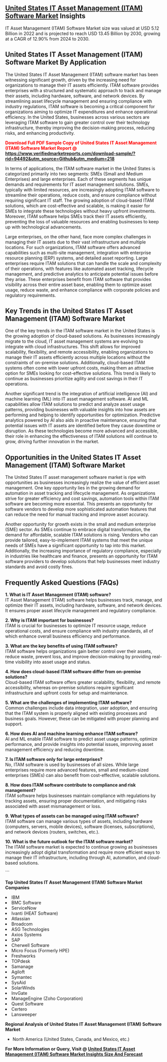 <h2><a href="https://www.verifiedmarketreports.com/download-sample/?rid=94492&amp;utm_source=Github&amp;utm_medium=218" target="_blank">United States IT Asset Management (ITAM) Software Market</a> Insights</h2><p>IT Asset Management (ITAM) Software Market size was valued at USD 5.12 Billion in 2022 and is projected to reach USD 13.45 Billion by 2030, growing at a CAGR of 12.90% from 2024 to 2030.</p><p> <h2>United States IT Asset Management (ITAM) Software Market By Application</h2> <p>The United States IT Asset Management (ITAM) software market has been witnessing significant growth, driven by the increasing need for organizations to manage their IT assets efficiently. ITAM software provides enterprises with a structured and systematic approach to track and manage their assets, including hardware, software, and network devices. By streamlining asset lifecycle management and ensuring compliance with industry regulations, ITAM software is becoming a critical component for organizations aiming to optimize IT expenditures and enhance operational efficiency. In the United States, businesses across various sectors are leveraging ITAM software to gain greater control over their technology infrastructure, thereby improving the decision-making process, reducing risks, and enhancing productivity.</p> <p><b><p><span class=""><span style="color: #ff0000;"><strong>Download Full PDF Sample Copy of United States IT Asset Management (ITAM) Software Market Report</strong> @ </span><a href="https://www.verifiedmarketreports.com/download-sample/?rid=94492&amp;utm_source=Github&amp;utm_medium=218" target="_blank">https://www.verifiedmarketreports.com/download-sample/?rid=94492&amp;utm_source=Github&amp;utm_medium=218</a></span></p></b></p> <p>In terms of applications, the ITAM software market in the United States is categorized primarily into two segments: SMEs (Small and Medium Enterprises) and large enterprises. Each of these segments has unique demands and requirements for IT asset management solutions. SMEs, typically with limited resources, are increasingly adopting ITAM software to streamline their operations, reduce costs, and ensure compliance without requiring significant IT staff. The growing adoption of cloud-based ITAM solutions, which are cost-effective and scalable, is making it easier for SMEs to integrate these technologies without heavy upfront investments. Moreover, ITAM software helps SMEs track their IT assets efficiently, preventing the loss of valuable resources and enabling businesses to keep up with technological advancements.</p> <p>Large enterprises, on the other hand, face more complex challenges in managing their IT assets due to their vast infrastructure and multiple locations. For such organizations, ITAM software offers advanced capabilities such as multi-site management, integration with enterprise resource planning (ERP) systems, and detailed asset reporting. Large enterprises require ITAM solutions that can handle the scale and complexity of their operations, with features like automated asset tracking, lifecycle management, and predictive analytics to anticipate potential issues before they arise. These enterprises benefit from ITAM software that provides visibility across their entire asset base, enabling them to optimize asset usage, reduce waste, and enhance compliance with corporate policies and regulatory requirements.</p> <h2>Key Trends in the United States IT Asset Management (ITAM) Software Market</h2> <p>One of the key trends in the ITAM software market in the United States is the growing adoption of cloud-based solutions. As businesses increasingly migrate to the cloud, IT asset management systems are evolving to integrate with cloud infrastructures. This shift allows for improved scalability, flexibility, and remote accessibility, enabling organizations to manage their IT assets efficiently across multiple locations without the constraints of on-premise solutions. Additionally, cloud-based ITAM systems often come with lower upfront costs, making them an attractive option for SMEs looking for cost-effective solutions. This trend is likely to continue as businesses prioritize agility and cost savings in their IT operations.</p> <p>Another significant trend is the integration of artificial intelligence (AI) and machine learning (ML) into IT asset management software. AI and ML capabilities allow ITAM solutions to predict and analyze asset usage patterns, providing businesses with valuable insights into how assets are performing and helping to identify opportunities for optimization. Predictive analytics powered by AI also aids in proactive maintenance, ensuring that potential issues with IT assets are identified before they cause downtime or disruption. As these technologies become more advanced and accessible, their role in enhancing the effectiveness of ITAM solutions will continue to grow, driving further innovation in the market.</p> <h2>Opportunities in the United States IT Asset Management (ITAM) Software Market</h2> <p>The United States IT asset management software market is ripe with opportunities as businesses increasingly realize the value of efficient asset management. One key opportunity lies in the growing demand for automation in asset tracking and lifecycle management. As organizations strive for greater efficiency and cost savings, automation tools within ITAM software are becoming more essential. This presents an opportunity for software vendors to develop more sophisticated automation features that can reduce the need for manual tracking and improve asset accuracy.</p> <p>Another opportunity for growth exists in the small and medium enterprise (SME) sector. As SMEs continue to embrace digital transformation, the demand for affordable, scalable ITAM solutions is rising. Vendors who can provide tailored, easy-to-implement ITAM systems that meet the unique needs of SMEs have a significant opportunity to tap into this market. Additionally, the increasing importance of regulatory compliance, especially in industries like healthcare and finance, presents an opportunity for ITAM software providers to develop solutions that help businesses meet industry standards and avoid costly fines.</p> <h2>Frequently Asked Questions (FAQs)</h2> <p><b>1. What is IT Asset Management (ITAM) software?</b><br>IT Asset Management (ITAM) software helps businesses track, manage, and optimize their IT assets, including hardware, software, and network devices. It ensures proper asset lifecycle management and regulatory compliance.</p> <p><b>2. Why is ITAM important for businesses?</b><br>ITAM is crucial for businesses to optimize IT resource usage, reduce operational costs, and ensure compliance with industry standards, all of which enhance overall business efficiency and performance.</p> <p><b>3. What are the key benefits of using ITAM software?</b><br>ITAM software helps organizations gain better control over their assets, reduce waste, prevent loss, and improve decision-making by providing real-time visibility into asset usage and status.</p> <p><b>4. How does cloud-based ITAM software differ from on-premise solutions?</b><br>Cloud-based ITAM software offers greater scalability, flexibility, and remote accessibility, whereas on-premise solutions require significant infrastructure and upfront costs for setup and maintenance.</p> <p><b>5. What are the challenges of implementing ITAM software?</b><br>Common challenges include data integration, user adoption, and ensuring that the ITAM system is properly aligned with existing processes and business goals. However, these can be mitigated with proper planning and support.</p> <p><b>6. How does AI and machine learning enhance ITAM software?</b><br>AI and ML enable ITAM software to predict asset usage patterns, optimize performance, and provide insights into potential issues, improving asset management efficiency and reducing downtime.</p> <p><b>7. Is ITAM software only for large enterprises?</b><br>No, ITAM software is used by businesses of all sizes. While large enterprises require more advanced features, small and medium-sized enterprises (SMEs) can also benefit from cost-effective, scalable solutions.</p> <p><b>8. How does ITAM software contribute to compliance and risk management?</b><br>ITAM software helps businesses maintain compliance with regulations by tracking assets, ensuring proper documentation, and mitigating risks associated with asset mismanagement or loss.</p> <p><b>9. What types of assets can be managed using ITAM software?</b><br>ITAM software can manage various types of assets, including hardware (computers, servers, mobile devices), software (licenses, subscriptions), and network devices (routers, switches, etc.).</p> <p><b>10. What is the future outlook for the ITAM software market?</b><br>The ITAM software market is expected to continue growing as businesses increasingly adopt digital transformation and require more efficient ways to manage their IT infrastructure, including through AI, automation, and cloud-based solutions.</p> ```</p><p><strong>Top United States IT Asset Management (ITAM) Software Market Companies</strong></p><div data-test-id=""><p><li>IBM</li><li> BMC Software</li><li> ServiceNow</li><li> Ivanti (HEAT Software)</li><li> Atlassian</li><li> Broadcom</li><li> ASG Technologies</li><li> Axios Systems</li><li> SAP</li><li> Cherwell Software</li><li> Micro Focus (Formerly HPE)</li><li> Freshworks</li><li> TOPdesk</li><li> Samanage</li><li> Agiloft</li><li> Symantec</li><li> SysAid</li><li> SolarWinds</li><li> InvGate</li><li> ManageEngine (Zoho Corporation)</li><li> Quest Software</li><li> Certero</li><li> Lansweeper</li></p><div><strong>Regional Analysis of&nbsp;United States IT Asset Management (ITAM) Software Market</strong></div><ul><li dir="ltr"><p dir="ltr">North America&nbsp;(United States, Canada, and Mexico, etc.)</p></li></ul><p><strong>For More Information or Query, Visit @&nbsp;</strong><strong><a href="https://www.verifiedmarketreports.com/product/global-it-asset-management-itam-software-market-growth-status-and-outlook-2019-2024/?utm_source=Github&amp;utm_medium=218" target="_blank">United States IT Asset Management (ITAM) Software Market Insights Size And Forecast</a></strong></p></div>
